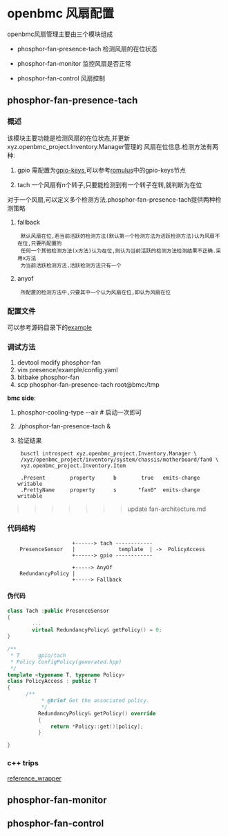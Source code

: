 # openbmc 风扇配置

openbmc风扇管理主要由三个模块组成

- phosphor-fan-presence-tach  检测风扇的在位状态

- phosphor-fan-monitor        监控风扇是否正常

- phosphor-fan-control        风扇控制


## phosphor-fan-presence-tach

### 概述

该模块主要功能是检测风扇的在位状态,并更新xyz.openbmc_project.Inventory.Manager管理的
风扇在位信息.检测方法有两种:

1. gpio   需配置为[gpio-keys][2],可以参考[romulus][3]中的gpio-keys节点
        
2. tach   一个风扇有n个转子,只要能检测到有一个转子在转,就判断为在位

对于一个风扇,可以定义多个检测方法.phosphor-fan-presence-tach提供两种检测策略

1. fallback

        默认风扇在位,若当前活跃的检测方法(默认第一个检测方法为活跃检测方法)认为风扇不在位,只要所配置的
        任何一个其他检测方法(x方法)认为在位,则认为当前活跃的检测方法检测结果不正确.采用x方法
        为当前活跃检测方法.活跃检测方法只有一个

2. anyof

        所配置的检测方法中,只要其中一个认为风扇在位,即认为风扇在位

### 配置文件

可以参考源码目录下的[example][1]


### 调试方法

1. devtool modify phosphor-fan
2. vim presence/example/config.yaml
3. bitbake phosphor-fan
4. scp phosphor-fan-presence-tach root@bmc:/tmp

**bmc side**:

1. phosphor-cooling-type --air  # 启动一次即可
2. ./phosphor-fan-presence-tach &  
3. 验证结果

        busctl introspect xyz.openbmc_project.Inventory.Manager \
        /xyz/openbmc_project/inventory/system/chassis/motherboard/fan0 \
        xyz.openbmc_project.Inventory.Item

        .Present        property      b        true   emits-change    writable
        .PrettyName     property      s       "fan0"  emits-change    writable


>>>>>>> update fan-architecture.md
       
### 代码结构
        
                         +------> tach ------------
        PresenceSensor   |              template  | ->  PolicyAccess
                         +------> gpio ------------  

                         +-----> AnyOf
        RedundancyPolicy | 
                         +-----> Fallback
        

#### 伪代码

```c++
class Tach :public PresenceSensor
{
        ...
        virtual RedundancyPolicy& getPolicy() = 0;
}

/**
 * T      gpio/tach 
 * Policy ConfigPolicy(generated.hpp)
 */
template <typename T, typename Policy>    
class PolicyAccess : public T
{
	  /** 
           * @brief Get the associated policy.
           */
          RedundancyPolicy& getPolicy() override
          {   
              return *Policy::get()[policy];
          }

}


```
       
      
### c++ trips

[reference_wrapper][4]
      

## phosphor-fan-monitor


## phosphor-fan-control



[1]: https://github.com/openbmc/phosphor-fan-presence/blob/master/presence/example/example.yaml
[2]: https://github.com/torvalds/linux/blob/master/Documentation/driver-api/gpio/drivers-on-gpio.rst
[3]: https://github.com/torvalds/linux/blob/master/arch/arm/boot/dts/aspeed-bmc-opp-romulus.dts
[4]: https://oopscenities.net/2012/08/09/reference_wrapper/
